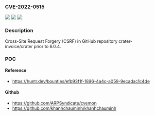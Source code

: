 ### [CVE-2022-0515](https://cve.mitre.org/cgi-bin/cvename.cgi?name=CVE-2022-0515)
![](https://img.shields.io/static/v1?label=Product&message=crater-invoice%2Fcrater&color=blue)
![](https://img.shields.io/static/v1?label=Version&message=n%2Fa&color=blue)
![](https://img.shields.io/static/v1?label=Vulnerability&message=CWE-352%20Cross-Site%20Request%20Forgery%20(CSRF)&color=brighgreen)

### Description

Cross-Site Request Forgery (CSRF) in GitHub repository crater-invoice/crater prior to 6.0.4.

### POC

#### Reference
- https://huntr.dev/bounties/efb93f1f-1896-4a4c-a059-9ecadac1c4de

#### Github
- https://github.com/ARPSyndicate/cvemon
- https://github.com/khanhchauminh/khanhchauminh

